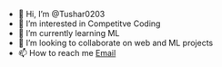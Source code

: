 - 👋 Hi, I’m @Tushar0203
- 👀 I’m interested in Competitve Coding
- 🌱 I’m currently learning ML
- 💞️ I’m looking to collaborate on web and ML projects
- 📫 How to reach me [Email](mailto:tomartushar0203@gmail.com)

<!---
Tushar0203/Tushar0203 is a ✨ special ✨ repository because its `README.md` (this file) appears on your GitHub profile.
You can click the Preview link to take a look at your changes.
--->
